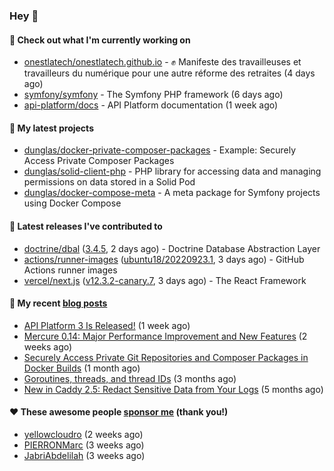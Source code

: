 ### Hey 👋

#### 👷 Check out what I'm currently working on

- [onestlatech/onestlatech.github.io](https://github.com/onestlatech/onestlatech.github.io) - ✊ Manifeste des travailleuses et travailleurs du numérique pour une autre réforme des retraites (4 days ago)
- [symfony/symfony](https://github.com/symfony/symfony) - The Symfony PHP framework (6 days ago)
- [api-platform/docs](https://github.com/api-platform/docs) - API Platform documentation (1 week ago)

#### 🌱 My latest projects

- [dunglas/docker-private-composer-packages](https://github.com/dunglas/docker-private-composer-packages) - Example: Securely Access Private Composer Packages
- [dunglas/solid-client-php](https://github.com/dunglas/solid-client-php) - PHP library for accessing data and managing permissions on data stored in a Solid Pod
- [dunglas/docker-compose-meta](https://github.com/dunglas/docker-compose-meta) - A meta package for Symfony projects using Docker Compose

#### 🔭 Latest releases I've contributed to

- [doctrine/dbal](https://github.com/doctrine/dbal) ([3.4.5](https://github.com/doctrine/dbal/releases/tag/3.4.5), 2 days ago) - Doctrine Database Abstraction Layer
- [actions/runner-images](https://github.com/actions/runner-images) ([ubuntu18/20220923.1](https://github.com/actions/runner-images/releases/tag/ubuntu18%2F20220923.1), 3 days ago) - GitHub Actions runner images
- [vercel/next.js](https://github.com/vercel/next.js) ([v12.3.2-canary.7](https://github.com/vercel/next.js/releases/tag/v12.3.2-canary.7), 3 days ago) - The React Framework

#### 📜 My recent [blog posts](https://dunglas.fr)

- [API Platform 3 Is Released!](https://dunglas.dev/2022/09/api-platform-3-is-released/) (1 week ago)
- [Mercure 0.14: Major Performance Improvement and New Features](https://dunglas.dev/2022/09/mercure-0-14/) (2 weeks ago)
- [Securely Access Private Git Repositories and Composer Packages in Docker Builds](https://dunglas.dev/2022/08/securely-access-private-git-repositories-and-composer-packages-in-docker-builds/) (1 month ago)
- [Goroutines, threads, and thread IDs](https://dunglas.dev/2022/05/goroutines-threads-and-thread-ids/) (3 months ago)
- [New in Caddy 2.5: Redact Sensitive Data from Your Logs](https://dunglas.dev/2022/04/caddy-logging-security-improvements/) (5 months ago)

#### ❤️ These awesome people [sponsor me](https://github.com/sponsors/dunglas) (thank you!)

- [yellowcloudro](https://github.com/yellowcloudro) (2 weeks ago)
- [PIERRONMarc](https://github.com/PIERRONMarc) (3 weeks ago)
- [JabriAbdelilah](https://github.com/JabriAbdelilah) (3 weeks ago)
